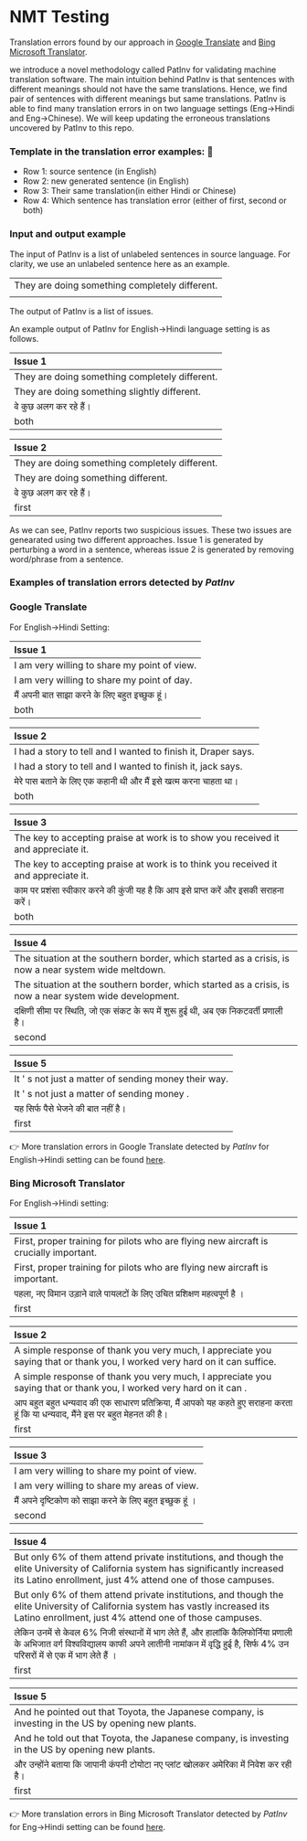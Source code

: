 # NMT Testing

Translation errors found by our approach in [Google Translate](https://translate.google.com/) and [Bing Microsoft Translator](https://www.bing.com/translator). 

we introduce a novel methodology called PatInv for validating machine translation software. The main intuition behind PatInv is that sentences with different meanings should not have the same translations. Hence, we find pair of sentences with different meanings but same translations. PatInv is able to find many translation errors in on two language settings (Eng->Hindi and Eng->Chinese). We will keep updating the erroneous translations uncovered by PatInv to this repo.


### Template in the translation error examples: :telescope: 
+ Row 1: source sentence (in English)
+ Row 2: new generated sentence (in English)
+ Row 3: Their same translation(in either Hindi or Chinese)
+ Row 4: Which sentence has translation error (either of first, second or both)

### Input and output example
The input of PatInv is a list of unlabeled sentences in source language. For clarity, we use an unlabeled sentence here as an example.

||
| :------------- | 
| They are doing something completely different. | 
||

The output of PatInv is a list of issues.

An example output of PatInv for English->Hindi language setting is as follows. 

| Issue 1 |
| :------------- | 
| They are doing something completely different. |
| They are doing something slightly different. | 
| वे कुछ अलग कर रहे हैं। |
| both |

| Issue 2 |
| :------------- | 
| They are doing something completely different. |
| They are doing something different. | 
| वे कुछ अलग कर रहे हैं। |
| first |

As we can see, PatInv reports two suspicious issues. These two issues are genearated using two different approaches. Issue 1 is generated by perturbing a word in a sentence, whereas issue 2 is generated by removing word/phrase from a sentence.


### Examples of translation errors detected by <em>PatInv</em>

### Google Translate

For English->Hindi Setting:

| Issue 1 |
| :--- |
| I am very willing to share my point of view. |
| I am very willing to share my point of day. |
| मैं अपनी बात साझा करने के लिए बहुत इच्छुक हूं। |
| both |

| Issue 2 |
| :--- |
| I had a story to tell and I wanted to finish it, Draper says. |
| I had a story to tell and I wanted to finish it, jack says. |
| मेरे पास बताने के लिए एक कहानी थी और मैं इसे खत्म करना चाहता था। |
| both |

| Issue 3 |
| :--- |
| The key to accepting praise at work is to show you received it and appreciate it. |
| The key to accepting praise at work is to think you received it and appreciate it. |
| काम पर प्रशंसा स्वीकार करने की कुंजी यह है कि आप इसे प्राप्त करें और इसकी सराहना करें। |
| both |

| Issue 4 |
| :--- |
| The situation at the southern border, which started as a crisis, is now a near system wide meltdown. |
| The situation at the southern border, which started as a crisis, is now a near system wide development. |
| दक्षिणी सीमा पर स्थिति, जो एक संकट के रूप में शुरू हुई थी, अब एक निकटवर्ती प्रणाली है। |
| second |

| Issue 5 |
| :--- |
| It ' s not just a matter of sending money their way. |
| It ' s not just a matter of sending money . |
| यह सिर्फ पैसे भेजने की बात नहीं है। |
| first |

:point_right: More translation errors in Google Translate detected by <em>PatInv</em> for English->Hindi setting can be found [here](errorsgooglehindi.md).

### Bing Microsoft Translator

For English->Hindi setting:

| Issue 1 |
| :--- |
| First, proper training for pilots who are flying new aircraft is crucially important. |
| First, proper training for pilots who are flying new aircraft is important. |
| पहला, नए विमान उड़ाने वाले पायलटों के लिए उचित प्रशिक्षण महत्वपूर्ण है । |
| first |

| Issue 2 |
| :--- |
| A simple response of thank you very much, I appreciate you saying that or thank you, I worked very hard on it can suffice. |
| A simple response of thank you very much, I appreciate you saying that or thank you, I worked very hard on it can . |
| आप बहुत बहुत धन्यवाद की एक साधारण प्रतिक्रिया, मैं आपको यह कहते हुए सराहना करता हूं कि या धन्यवाद, मैंने इस पर बहुत मेहनत की है। |
| first |

| Issue 3 |
| :--- |
| I am very willing to share my point of view. |
| I am very willing to share my areas of view. |
| मैं अपने दृष्टिकोण को साझा करने के लिए बहुत इच्छुक हूं । |
| second |

| Issue 4 |
| :--- |
| But only 6% of them attend private institutions, and though the elite University of California system has significantly increased its Latino enrollment, just 4% attend one of those campuses. |
| But only 6% of them attend private institutions, and though the elite University of California system has vastly increased its Latino enrollment, just 4% attend one of those campuses. |
| लेकिन उनमें से केवल 6% निजी संस्थानों में भाग लेते हैं, और हालांकि कैलिफोर्निया प्रणाली के अभिजात वर्ग विश्वविद्यालय काफी अपने लातीनी नामांकन में वृद्धि हुई है, सिर्फ 4% उन परिसरों में से एक में भाग लेते हैं । |
| first |

| Issue 5 |
| :--- |
| And he pointed out that Toyota, the Japanese company, is investing in the US by opening new plants. |
| And he told out that Toyota, the Japanese company, is investing in the US by opening new plants. |
| और उन्होंने बताया कि जापानी कंपनी टोयोटा नए प्लांट खोलकर अमेरिका में निवेश कर रही है। |
| first |



:point_right: More translation errors in Bing Microsoft Translator detected by <em>PatInv</em> for Eng->Hindi setting can be found [here](errorsbinghindi.md).
